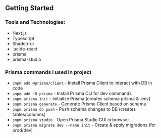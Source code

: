 
## Getting Started

### Tools and Technologies:
 - Next.js
 - Typescript
 - Shadcn-ui
 - lucide-react
 - prisma
 - prisma-studio

 ### Prisma commands i used in project
- `pnpm add @prisma/client` - Install Prisma Client to interact with DB in code  
- `pnpm add -D prisma` - Install Prisma CLI for dev commands  
- `pnpm prisma init` - Initialize Prisma (creates schema.prisma & .env)  
- `pnpm prisma generate` - Generate Prisma Client based on schema  
- `pnpm prisma db push` - Push schema changes to DB (creates tables/columns)  
- `pnpm prisma studio` - Open Prisma Studio GUI in browser  
- `pnpm prisma migrate dev --name init` - Create & apply migrations (for prod/dev) 


